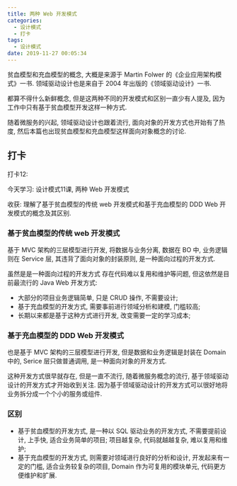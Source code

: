 ```yaml
---
title: 两种 Web 开发模式
categories:
  - 设计模式
  - 打卡
tags:
  - 设计模式
date: 2019-11-27 00:05:34
---
```


贫血模型和充血模型的概念, 大概是来源于 Martin Folwer 的《企业应用架构模式》一书.
领域驱动设计也是来自于 2004 年出版的《领域驱动设计》一书.

都算不得什么新鲜概念, 但是这两种不同的开发模式和区别一直少有人提及, 因为工作中只有基于贫血模型开发这样一种方式.

随着微服务的兴起, 领域驱动设计也跟着流行, 面向对象的开发方式也开始有了热度, 然后本篇也出现贫血模型和充血模型这样面向对象概念的讨论.

<!-- more -->

## 打卡

打卡12:

今天学习: 设计模式11课, 两种 Web 开发模式

收获: 理解了基于贫血模型的传统 web 开发模式和基于充血模型的 DDD Web 开发模式的概念及其区别.

### 基于贫血模型的传统 web 开发模式

基于 MVC 架构的三层模型进行开发, 将数据与业务分离, 数据在 BO 中, 业务逻辑则在 Service 层, 其违背了面向对象的封装原则, 是一种面向过程的开发方式.

虽然是是一种面向过程的开发方式 存在代码难以复用和维护等问题, 但这依然是目前最流行的 Java Web 开发方式: 
* 大部分的项目业务逻辑简单, 只是 CRUD 操作, 不需要设计;
* 基于充血模型的开发方式, 需要事前进行领域分析和建模, 门槛较高;
* 长期以来都是基于这种方式进行开发, 改变需要一定的学习成本;

### 基于充血模型的 DDD Web 开发模式

也是基于 MVC 架构的三层模型进行开发, 但是数据和业务逻辑是封装在 Domain 中的, Serice 层只做普通调用, 是一种面向对象的开发方式.

这种开发方式很早就存在, 但是一直不流行, 随着微服务概念的流行, 基于领域驱动设计的开发方式才开始收到关注. 因为基于领域驱动设计的开发方式可以很好地将业务拆分成一个个小的服务或组件.

### 区别
- 基于贫血模型的开发方式, 是一种以 SQL 驱动业务的开发方式, 不需要提前设计, 上手快, 适合业务简单的项目; 项目越复杂, 代码就越越复杂, 难以复用和维护;
- 基于充血模型的开发方式, 则需要对领域进行良好的分析和设计, 开发起来有一定的门槛, 适合业务较复杂的项目, Domain 作为可复用的模块单元, 代码更方便维护和扩展.

